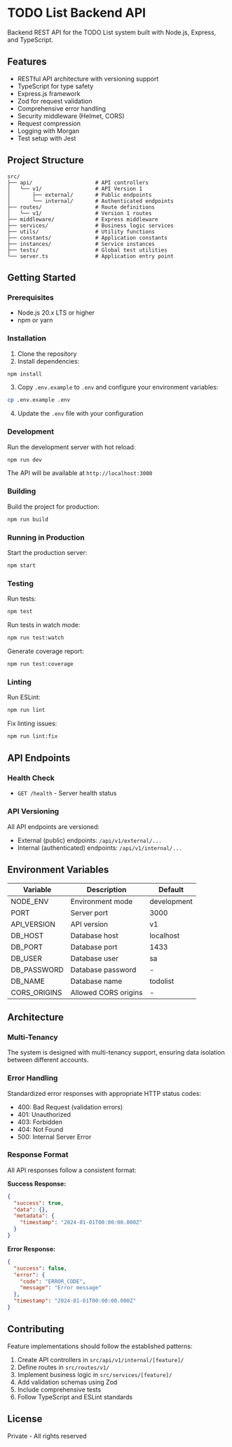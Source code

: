 # TODO List Backend API

Backend REST API for the TODO List system built with Node.js, Express, and TypeScript.

## Features

- RESTful API architecture with versioning support
- TypeScript for type safety
- Express.js framework
- Zod for request validation
- Comprehensive error handling
- Security middleware (Helmet, CORS)
- Request compression
- Logging with Morgan
- Test setup with Jest

## Project Structure

```
src/
├── api/                    # API controllers
│   └── v1/                 # API Version 1
│       ├── external/       # Public endpoints
│       └── internal/       # Authenticated endpoints
├── routes/                 # Route definitions
│   └── v1/                 # Version 1 routes
├── middleware/             # Express middleware
├── services/               # Business logic services
├── utils/                  # Utility functions
├── constants/              # Application constants
├── instances/              # Service instances
├── tests/                  # Global test utilities
└── server.ts               # Application entry point
```

## Getting Started

### Prerequisites

- Node.js 20.x LTS or higher
- npm or yarn

### Installation

1. Clone the repository
2. Install dependencies:

```bash
npm install
```

3. Copy `.env.example` to `.env` and configure your environment variables:

```bash
cp .env.example .env
```

4. Update the `.env` file with your configuration

### Development

Run the development server with hot reload:

```bash
npm run dev
```

The API will be available at `http://localhost:3000`

### Building

Build the project for production:

```bash
npm run build
```

### Running in Production

Start the production server:

```bash
npm start
```

### Testing

Run tests:

```bash
npm test
```

Run tests in watch mode:

```bash
npm run test:watch
```

Generate coverage report:

```bash
npm run test:coverage
```

### Linting

Run ESLint:

```bash
npm run lint
```

Fix linting issues:

```bash
npm run lint:fix
```

## API Endpoints

### Health Check

- `GET /health` - Server health status

### API Versioning

All API endpoints are versioned:

- External (public) endpoints: `/api/v1/external/...`
- Internal (authenticated) endpoints: `/api/v1/internal/...`

## Environment Variables

| Variable | Description | Default |
|----------|-------------|----------|
| NODE_ENV | Environment mode | development |
| PORT | Server port | 3000 |
| API_VERSION | API version | v1 |
| DB_HOST | Database host | localhost |
| DB_PORT | Database port | 1433 |
| DB_USER | Database user | sa |
| DB_PASSWORD | Database password | - |
| DB_NAME | Database name | todolist |
| CORS_ORIGINS | Allowed CORS origins | - |

## Architecture

### Multi-Tenancy

The system is designed with multi-tenancy support, ensuring data isolation between different accounts.

### Error Handling

Standardized error responses with appropriate HTTP status codes:

- 400: Bad Request (validation errors)
- 401: Unauthorized
- 403: Forbidden
- 404: Not Found
- 500: Internal Server Error

### Response Format

All API responses follow a consistent format:

**Success Response:**
```json
{
  "success": true,
  "data": {},
  "metadata": {
    "timestamp": "2024-01-01T00:00:00.000Z"
  }
}
```

**Error Response:**
```json
{
  "success": false,
  "error": {
    "code": "ERROR_CODE",
    "message": "Error message"
  },
  "timestamp": "2024-01-01T00:00:00.000Z"
}
```

## Contributing

Feature implementations should follow the established patterns:

1. Create API controllers in `src/api/v1/internal/[feature]/`
2. Define routes in `src/routes/v1/`
3. Implement business logic in `src/services/[feature]/`
4. Add validation schemas using Zod
5. Include comprehensive tests
6. Follow TypeScript and ESLint standards

## License

Private - All rights reserved